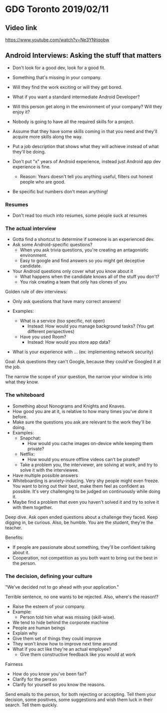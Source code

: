 # GDG Toronto 2019/02/11

## Video link
https://www.youtube.com/watch?v=Ne3YNtjqobw

## Android Interviews: Asking the stuff that matters


- Don't look for a good dev, look for a good fit. 
- Something that's missing in your company.
- Will they find the work exciting or will they get bored.
- What if you want a standard intermediate Android Developer?
- Will this person get along in the environment of your company? Will they enjoy it?
- Nobody is going to have all the required skills for a project. 
- Assume that they have some skills coming in that you need and they'll acquire more skills along the way.

- Put a job description that shows what they will achieve instead of what they'll be doing.
- Don't put "x" years of Android experience, instead just Android app dev experience is fine.
  - Reason: Years doesn't tell you anything useful, filters out honest people who are good.
- Be specific but numbers don't mean anything!


### Resumes

- Don't read too much into resumes, some people suck at resumes

### The actual interview

- Gotta find a shortcut to determine if someone is an experienced dev.
- Ask some Android-specific questions?
  - When you ask trivia questions, you're creating an antagonistic environment.
  - Easy to google and find answers so you might get deceptive candidate.
- Your Android questions only cover what you know about it
  - What happens when the candidate knows all of the stuff you don't?
  - You risk creating a team that only has clones of you


Golden rule of dev interviews:
- Only ask questions that have many correct answers!
- Examples:
  - What is a service (too specific, not open)
    - Instead: How would you manage background tasks? (You get different perspectives)
  - Have you used Room?
    - Instead: How would you store app data?

- What is your experience with ... (ex: implementing network security)


Goal: Ask questions they can't Google, because they could've Googled it at the job.

The narrow the scope of your question, the narrow your window is into what they know.

### The whiteboard

- Something about Nonograms and Knights and Knaves.
- How good you are at it, is relative to how many times you've done it before.
- Make sure the questions you ask are relevant to the work they'll be doing.
- Examples:
  - Snapchat:
    - How would you cache images on-device while keeping them private?
  - Netflix:
    - How would you ensure offline videos can't be pirated?
  - Take a problem you, the interviewer, are solving at work, and try to solve it with the interviewee.
- Have multiple possible answers
- Whiteboarding is anxiety-inducing. Very shy people might even freeze. You want to bring out their best, make them feel as confident as possible. It's very challenging to be judged on continuously while doing it.
- Maybe find a problem that even you haven't solved it and try to solve it with them together.

Deep dive. Ask open ended questions about a challenge they faced. Keep digging in, be curious. Also, be humble. You are the student, they're the teacher.

Benefits: 
- If people are passionate about something, they'll be confident talking about it.
- Cooperation, not competition as you both want to bring out the best in the person.

### The decision, defining your culture

"We've decided not to go ahead with your application."

Terrible sentence, no one wants to be rejected. Also, where's the reason!?

- Raise the esteem of your company.
- Example:
  - Person told him what was missing (skill-wise).
- We tend to hide behind the corporate machine
- People are human beings
- Explain why
- Give them set of things they could improve
- They won't know how to improve next time around
- What if you act like they're an actual employee? 
  - Give them constructive feedback like you would at work

Fairness

- How do you know you've been fair?
- Clarify for the person
- Clarify for yourself so you know the reasons.


Send emails to the person, for both rejecting or accepting. Tell them your decision, some positives, some suggestions and wish them luck in their search. Tell them quickly.
